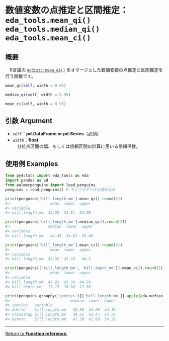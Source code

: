 # 数値変数の点推定と区間推定：`eda_tools.mean_qi()` `eda_tools.median_qi()` `eda_tools.mean_ci()`

## 概要

　R言語の [`ggdist::mean_qi()`](https://mjskay.github.io/ggdist/reference/point_interval.html) をオマージュした数値変数の点推定と区間推定を行う関数です。

```python
mean_qi(self, width = 0.95)

median_qi(self, width = 0.95)

mean_ci(self, width = 0.95)
```

## 引数 Argument

- `self`：**pd.DataFrame or pd.Series**（必須）
- `width`：**float**<br>
　分位点区間の幅、もしくは信頼区間の計算に用いる信頼係数。

## 使用例 Examples

```python
from py4stats import eda_tools as eda
import pandas as pd
from palmerpenguins import load_penguins
penguins = load_penguins() # サンプルデータの読み込み

print(penguins['bill_length_mm'].mean_qi().round(2))
#>                  mean  lower  upper
#> variable                           
#> bill_length_mm  43.92  34.81  53.08

print(penguins['bill_length_mm'].median_qi().round(2))
#>                 median  lower  upper
#> variable                            
#> bill_length_mm   44.45  34.81  53.08

print(penguins['bill_length_mm'].mean_ci().round(2))
#>                  mean  lower  upper
#> variable                           
#> bill_length_mm  43.92  43.34   44.5

print(penguins[['bill_length_mm', 'bill_depth_mm']].mean_ci().round(2))
#>                  mean  lower  upper
#> variable                           
#> bill_length_mm  43.92  43.34  44.50
#> bill_depth_mm   17.15  16.94  17.36

print(penguins.groupby('species')[['bill_length_mm']].apply(eda.median_qi).round(2))
#>                           median  lower  upper
#> species   variable                            
#> Adelie    bill_length_mm   38.80  34.08  44.10
#> Chinstrap bill_length_mm   49.55  42.47  54.72
#> Gentoo    bill_length_mm   47.30  42.60  54.26
```
***
[Return to **Function reference**.](https://github.com/Hirototensho/Py4Stats/blob/main/reference.md)

